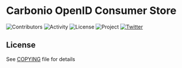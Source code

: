 # Carbonio OpenID Consumer Store

![Contributors](https://img.shields.io/github/contributors/zextras/carbonio-openid-consumer-store "Contributors")
![Activity](https://img.shields.io/github/commit-activity/m/zextras/carbonio-openid-consumer-store "Activity") ![License](https://img.shields.io/badge/license-AGPL%203-green
"License")
![Project](https://img.shields.io/badge/project-carbonio-informational
"Project")
[![Twitter](https://img.shields.io/twitter/url/https/twitter.com/zextras.svg?style=social&label=Follow%20%40zextras)](https://twitter.com/zextras)

## License

See [COPYING](COPYING) file for details
